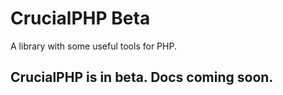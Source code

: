 # CrucialPHP Beta
A library with some useful tools for PHP.


## CrucialPHP is in beta. Docs coming soon.
